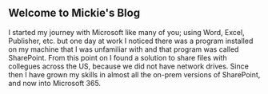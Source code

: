 ## Welcome to Mickie's Blog

I started my journey with Microsoft like many of you; using Word, Excel, Publisher, etc. but one day at work I noticed there was a program installed on my machine that I was unfamiliar with and that program was called SharePoint. From this point on I found a solution to share files with collegues across the US, because we did not have network drives. Since then I have grown my skills in almost all the on-prem versions of SharePoint, and now into Microsoft 365. 


